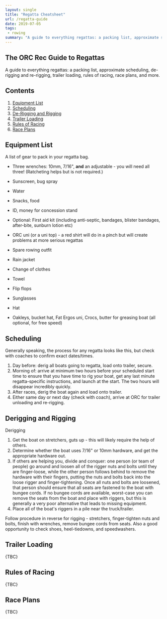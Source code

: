 ```yaml
---
layout: single
title: "Regatta Cheatsheet"
url: /regatta-guide
date: 2019-07-05
tags: 
 - rowing
summary: "A guide to everything regattas: a packing list, approximate scheduling, de-rigging and re-rigging, trailer loading, rules of racing, race plans, and more."
---
```



## The ORC Rec Guide to Regattas

A guide to everything regattas: a packing list, approximate scheduling, de-rigging and re-rigging, trailer loading, rules of racing, race plans, and more.

## Contents
1. [Equipment List]({{page.url}}/#equipment-list)
2. [Scheduling]({{page.url}}/#scheduling)
3. [De-Rigging and Rigging]({{page.url}}/#de-rigging-and-rigging)
4. [Trailer Loading]({{page.url}}/#trailer-loading)
5. [Rules of Racing]({{page.url}}/#rules-of-racing)
6. [Race Plans]({{page.url}}/#race-plans)

## Equipment List

A list of gear to pack in your regatta bag.

  - Three wrenches: 10mm, 7/16", **and** an adjustable - you will need all three! (Ratcheting helps but is not required.)
  - Sunscreen, bug spray
  - Water
  - Snacks, food
  - ID, money for concession stand
  - Optional: First aid kit (including anti-septic, bandages, blister bandages, after-bite, sunburn lotion etc)

  - ORC uni (or a uni top) - a red shirt will do in a pinch but will create problems at more serious regattas
  - Spare rowing outfit
  - Rain jacket
  - Change of clothes
  - Towel
  - Flip flops
  - Sunglasses
  - Hat

  - Oakleys, bucket hat, Fat Ergos uni, Crocs, butter for greasing boat (all optional, for free speed)

## Scheduling
Generally speaking, the process for any regatta looks like this, but check with coaches to confirm exact dates/times.

1. Day before: derig all boats going to regatta, load onto trailer, secure.
2. Morning of: arrive at minimum two hours before your scheduled start time to ensure that you have time to rig your boat, get any last minute regatta-specific instructions, and launch at the start. The two hours will disappear incredibly quickly.
3. After races, derig the boat again and load onto trailer.
4. Either same day or next day (check with coach), arrive at ORC for trailer unloading and re-rigging.

## Derigging and Rigging
Derigging
1. Get the boat on stretchers, guts up - this will likely require the help of others.
2. Determine whether the boat uses 7/16" or 10mm hardware, and get the appropriate hardware out.
3. If others are helping you, divide and conquer: one person (or team of people) go around and loosen all of the rigger nuts and bolts until they are finger-loose, while the other person follows behind to remove the hardware with their fingers, putting the nuts and bolts back into the loose rigger and finger-tightening. Once all nuts and bolts are loosened, that person should ensure that all seats are fastened to the boat with bungee cords. If no bungee cords are available, worst-case you can remove the seats from the boat and place with riggers, but this is generally a very poor alternative that leads to missing equipment.
4. Place all of the boat's riggers in a pile near the truck/trailer.

Follow procedure in reverse for rigging - stretchers, finger-tighten nuts and bolts, finish with wrenches, remove bungee cords from seats. Also a good opportunity to check shoes, heel-tiedowns, and speedwashers.

## Trailer Loading

{TBC}

## Rules of Racing

{TBC}

## Race Plans

{TBC}
